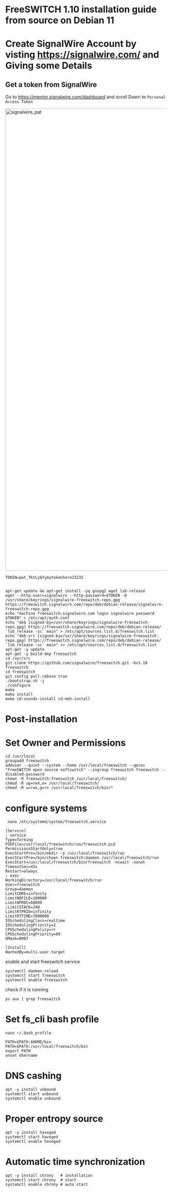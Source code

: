 
# FreeSWITCH 1.10 installation guide from source on Debian 11


# Create SignalWire Account by visting https://signalwire.com/ and Giving some Details

## Get a token from SignalWire

Go to https://mentor.signalwire.com/dashboard and scroll Down to ``` Personal Access Token ```

<img width="1440" alt="signalwire_pat" src="https://github.com/aqeelabpro/freeswitch-installation/assets/93031839/84b2ef84-be89-48eb-bee5-df1a01ae60ab">

```
TOKEN=pat_7ktLy6Yymytokenhere23232


apt-get update && apt-get install -yq gnupg2 wget lsb-release
wget --http-user=signalwire --http-password=$TOKEN -O /usr/share/keyrings/signalwire-freeswitch-repo.gpg https://freeswitch.signalwire.com/repo/deb/debian-release/signalwire-freeswitch-repo.gpg
echo "machine freeswitch.signalwire.com login signalwire password $TOKEN" > /etc/apt/auth.conf
echo "deb [signed-by=/usr/share/keyrings/signalwire-freeswitch-repo.gpg] https://freeswitch.signalwire.com/repo/deb/debian-release/ `lsb_release -sc` main" > /etc/apt/sources.list.d/freeswitch.list
echo "deb-src [signed-by=/usr/share/keyrings/signalwire-freeswitch-repo.gpg] https://freeswitch.signalwire.com/repo/deb/debian-release/ `lsb_release -sc` main" >> /etc/apt/sources.list.d/freeswitch.list
apt-get -y update
apt-get -y build-dep freeswitch
cd /usr/src
git clone https://github.com/signalwire/freeswitch.git -bv1.10 freeswitch
cd freeswitch
git config pull.rebase true
./bootstrap.sh -j
./configure
make
make install
make cd-sounds-install cd-moh-install
```

# Post-installation
# Set Owner and Permissions
```
cd /usr/local
groupadd freeswitch
adduser --quiet --system --home /usr/local/freeswitch --gecos "FreeSWITCH open source softswitch" --ingroup freeswitch freeswitch --disabled-password
chown -R freeswitch:freeswitch /usr/local/freeswitch/
chmod -R ug=rwX,o= /usr/local/freeswitch/
chmod -R u=rwx,g=rx /usr/local/freeswitch/bin/*
```
# configure systems
```
 nano /etc/systemd/system/freeswitch.service

```

```
[Service]
; service
Type=forking
PIDFile=/usr/local/freeswitch/run/freeswitch.pid
PermissionsStartOnly=true
ExecStartPre=/bin/mkdir -p /usr/local/freeswitch/run
ExecStartPre=/bin/chown freeswitch:daemon /usr/local/freeswitch/run
ExecStart=/usr/local/freeswitch/bin/freeswitch -ncwait -nonat
TimeoutSec=45s
Restart=always
; exec
WorkingDirectory=/usr/local/freeswitch/run
User=freeswitch
Group=daemon
LimitCORE=infinity
LimitNOFILE=100000
LimitNPROC=60000
;LimitSTACK=240
LimitRTPRIO=infinity
LimitRTTIME=7000000
IOSchedulingClass=realtime
IOSchedulingPriority=2
CPUSchedulingPolicy=rr
CPUSchedulingPriority=89
UMask=0007

[Install]
WantedBy=multi-user.target
```

enable and start freeswitch service

```
systemctl daemon-reload
systemctl start freeswitch
systemctl enable freeswitch

```

check if it is running

```
ps aux | grep freeswitch
```

# Set fs_cli bash profile

```
nano ~/.bash_profile

```

```
PATH=$PATH:$HOME/bin
PATH=$PATH:/usr/local/freeswitch/bin
export PATH
unset USername
```

# DNS cashing
```
apt -y install unbound
systemctl start unbound
systemctl enable unbound

```

# Proper entropy source

```
apt -y install haveged
systemctl start haveged
systemctl enable haveged

```


# Automatic time synchronization
```
apt -y install chrony   # installation
systemctl start chrony  # start
systemctl enable chrony # auto start
```
